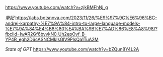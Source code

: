 https://www.youtube.com/watch?v=zjkBMFhNj_g

_筆記_
https://labs.botsnova.com/2023/11/26/%E9%97%9C%E6%96%BC-andrej-karpathy-%E7%9A%84-intro-to-large-language-models-%E7%9A%84%E4%B8%80%E4%BA%9B%E7%AD%86%E8%A8%98/?fbclid=IwAR2Gf6bvvkN0_Uh2epOvf_B-YP4R_egh2D6cASNCMkIsGlV9PlsQa1TuA2M

_State of GPT_
https://www.youtube.com/watch?v=bZQun8Y4L2A

